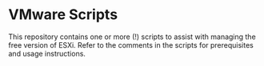 # VMware Scripts

This repository contains one or more (!) scripts to assist with managing the
free version of ESXi. Refer to the comments in the scripts for prerequisites and
usage instructions.